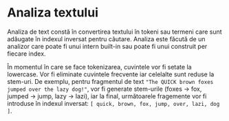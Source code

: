 # Analiza textului

Analiza de text constă în convertirea textului în tokeni sau termeni care sunt adăugate în indexul inversat pentru căutare.
Analiza este făcută de un analizor care poate fi unui intern built-in sau poate fi unui construit per fiecare index.

În momentul în care se face tokenizarea, cuvintele vor fi setate la lowercase. Vor fi eliminate cuvintele frecvente iar celelalte sunt reduse la stem-uri.
De exemplu, pentru fragmentul de text `"The QUICK brown foxes jumped over the lazy dog!"`, vor fi generate stem-urile (foxes → fox, jumped → jump, lazy → lazi), iar la final, următoarele fragemente vor fi introduse în indexul inversat: `[ quick, brown, fox, jump, over, lazi, dog ]`.
